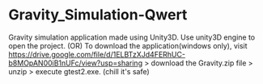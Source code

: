 # Gravity_Simulation-Qwert
Gravity simulation application made using Unity3D.
Use unity3D engine to open the project.
(OR) To download the application(windows only), visit https://drive.google.com/file/d/1ELBTzXJd4FERhUC-b8MOpAN00iB1nUFc/view?usp=sharing > download the Gravity.zip file > unzip > execute gtest2.exe. (chill it's safe)
